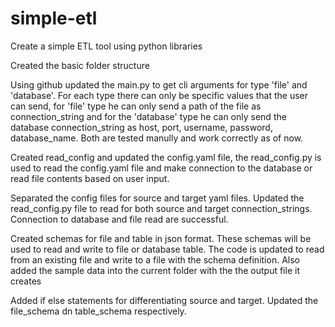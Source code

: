# simple-etl
Create a simple ETL tool using python libraries

Created the basic folder structure


Using github updated the main.py to get cli arguments for type 'file' and 'database'.
For each type there can only be specific values that the user can send, for 'file' type he can only send a path of the file as connection_string and for the 'database' type he can only send the database connection_string as host, port, username, password, database_name. Both are tested manully and work correctly as of now.


Created read_config and updated the config.yaml file, the read_config.py is used to read the config.yaml file and make connection to the database or read file contents based on user input.


Separated the config files for source and target yaml files.
Updated the read_config.py file to read for both source and target connection_strings.
Connection to database and file read are successful.


Created schemas for file and table in json format.
These schemas will be used to read and write to file or database table.
The code is updated to read from an existing file and write to a file with the schema definition.
Also added the sample data into the current folder with the the output file it creates


Added if else statements for differentiating source and target.
Updated the file_schema dn table_schema respectively.